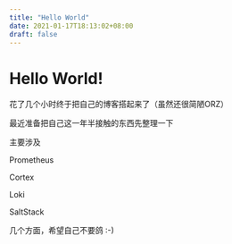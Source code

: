 ```yaml
---
title: "Hello World"
date: 2021-01-17T18:13:02+08:00
draft: false
---
```


# Hello World!

花了几个小时终于把自己的博客搭起来了（虽然还很简陋ORZ）

最近准备把自己这一年半接触的东西先整理一下

主要涉及

Prometheus

Cortex

Loki

SaltStack

几个方面，希望自己不要鸽  :-)